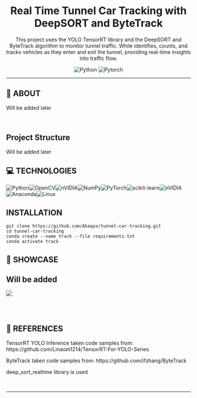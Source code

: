 

<div align='center'>
    <h1><b> Real Time Tunnel Car Tracking with DeepSORT and ByteTrack </b></h1>
<p>This project uses the YOLO TensorRT library and the DeepSORT and ByteTrack algorithm to monitor tunnel traffic. While identifies, counts, and tracks vehicles as they enter and exit the tunnel, providing real-time insights into traffic flow.</p>

![Python](https://badgen.net/badge/Python/[3.8]/blue?) 
![Pytorch](https://badgen.net/badge/Pytorch/[2.4.0]/red?) 
</div>

---

## 💾 **ABOUT**

Will be added later

<br />

## Project Structure

Will be added later
  
## 💻 **TECHNOLOGIES**

![Python](https://img.shields.io/badge/python-3670A0?style=for-the-badge&logo=python&logoColor=ffdd54)![OpenCV](https://img.shields.io/badge/opencv-%23white.svg?style=for-the-badge&logo=opencv&logoColor=white)![nVIDIA](https://img.shields.io/badge/tensorrt-%2344A833.svg?style=for-the-badge&logo=nVIDIA&logoColor=white)![NumPy](https://img.shields.io/badge/numpy-%23013243.svg?style=for-the-badge&logo=numpy&logoColor=white)![PyTorch](https://img.shields.io/badge/PyTorch-%23EE4C2C.svg?style=for-the-badge&logo=PyTorch&logoColor=white)![scikit-learn](https://img.shields.io/badge/scikit--learn-%23F7931E.svg?style=for-the-badge&logo=scikit-learn&logoColor=white)![nVIDIA](https://img.shields.io/badge/cuda-000000.svg?style=for-the-badge&logo=nVIDIA&logoColor=green)![Anaconda](https://img.shields.io/badge/Anaconda-%2344A833.svg?style=for-the-badge&logo=anaconda&logoColor=white)![Linux](https://img.shields.io/badge/Linux-FCC624?style=for-the-badge&logo=linux&logoColor=black)

##  **INSTALLATION**

```
git clone https://github.com/Akaqox/tunnel-car-tracking.git
cd tunnel-car-tracking
conda create --name track --file requirements.txt
conda activate track
```

## 🔎 **SHOWCASE**
 <h2><b> Will be added </b></h1>
<img src=/>
<br />
 <h2><b> </b></h1>

<br />

## 🔎 **REFERENCES**

<p>TensorRT YOLO Inference  taken code samples from: https://github.com/Linaom1214/TensorRT-For-YOLO-Series</p>
<p>ByteTrack taken code samples from: https://github.com/ifzhang/ByteTrack</p>
<p>deep_sort_realtime library is used</p>


<br />

---

